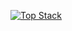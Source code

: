 [![Top Stack](https://widget.realdeveloper.pro/api/top?stack=JavaScript,Python,C)](https://github.com/supsupe)
